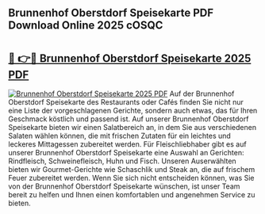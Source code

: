 ## Brunnenhof Oberstdorf Speisekarte PDF Download Online 2025 cOSQC

# <h2><a href="http://gce6jf.nevu.top/?p=Brunnenhof+Oberstdorf+Speisekarte">🔗 👉🔴 Brunnenhof Oberstdorf Speisekarte 2025 PDF</a></h2>

[![Brunnenhof Oberstdorf Speisekarte 2025 PDF](https://i.imgur.com/dBaPXMq.png)](http://gce6jf.nevu.top/?p=Brunnenhof+Oberstdorf+Speisekarte)
Auf der Brunnenhof Oberstdorf Speisekarte des Restaurants oder Cafés finden Sie nicht nur eine Liste der vorgeschlagenen Gerichte, sondern auch etwas, das für Ihren Geschmack köstlich und passend ist. Auf unserer Brunnenhof Oberstdorf Speisekarte bieten wir einen Salatbereich an, in dem Sie aus verschiedenen Salaten wählen können, die mit frischen Zutaten für ein leichtes und leckeres Mittagessen zubereitet werden. Für Fleischliebhaber gibt es auf unserer Brunnenhof Oberstdorf Speisekarte eine Auswahl an Gerichten: Rindfleisch, Schweinefleisch, Huhn und Fisch. Unseren Auserwählten bieten wir Gourmet-Gerichte wie Schaschlik und Steak an, die auf frischem Feuer zubereitet werden. Wenn Sie sich nicht entscheiden können, was Sie von der Brunnenhof Oberstdorf Speisekarte wünschen, ist unser Team bereit zu helfen und Ihnen einen komfortablen und angenehmen Service zu bieten.

